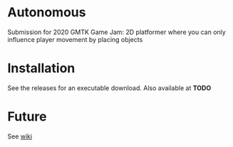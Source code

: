 # Autonomous

Submission for 2020 GMTK Game Jam: 2D platformer where you can only influence player movement by placing objects

# Installation

See the releases for an executable download. Also available at __TODO__

# Future

See [wiki](https://github.com/vix597/autonomous/wiki)